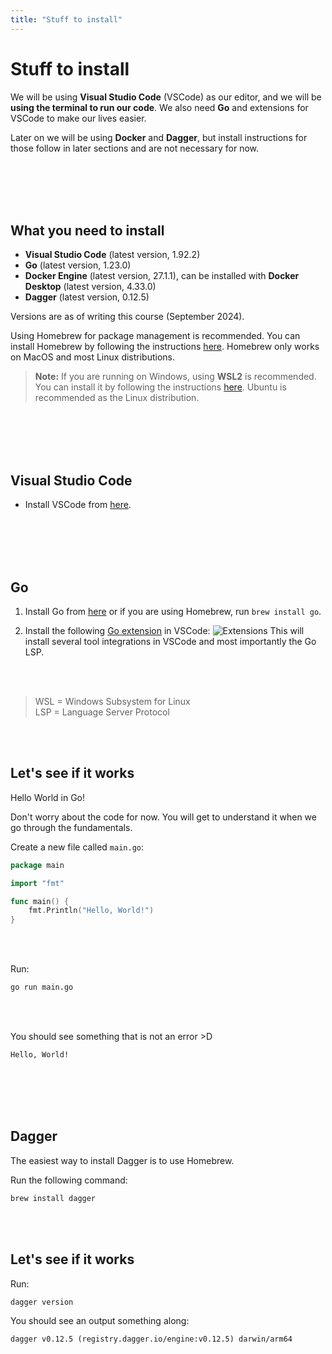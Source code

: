 ```yaml
---
title: "Stuff to install"
---
```


# Stuff to install

We will be using **Visual Studio Code** (VSCode) as our editor, and we will be **using the terminal to run our code**. We also need **Go** and extensions for VSCode to make our lives easier.

Later on we will be using **Docker** and **Dagger**, but install instructions for those follow in later sections and are not necessary for now.

</br>
</br>
</br>
</br>

## What you need to install

- **Visual Studio Code** (latest version, 1.92.2)
- **Go** (latest version, 1.23.0)
- **Docker Engine** (latest version, 27.1.1), can be installed with **Docker Desktop** (latest version, 4.33.0)
- **Dagger** (latest version, 0.12.5)

Versions are as of writing this course (September 2024).

Using Homebrew for package management is recommended. You can install Homebrew by following the instructions [here](https://brew.sh/). Homebrew only works on MacOS and most Linux distributions.

> **Note:** If you are running on Windows, using **WSL2** is recommended. You can install it by following the instructions [here](https://docs.microsoft.com/en-us/windows/wsl/install). Ubuntu is recommended as the Linux distribution.

</br>
</br>
</br>
</br>

## Visual Studio Code

- Install VSCode from [here](https://code.visualstudio.com/download).

</br>
</br>
</br>
</br>

## Go

1. Install Go from [here](https://golang.org/dl/) or if you are using Homebrew, run `brew install go`.

2. Install the following [Go extension](https://marketplace.visualstudio.com/items?itemName=golang.go) in VSCode:
![Extensions](../../images/lessons/golang-introduction/vscode-go-extension.png)
This will install several tool integrations in VSCode and most importantly the Go LSP.

</br>
</br>

> WSL = Windows Subsystem for Linux</br>
> LSP = Language Server Protocol

</br>
</br>

## Let's see if it works

Hello World in Go!

Don't worry about the code for now. You will get to understand it when we go through the fundamentals.

Create a new file called `main.go`:

```go
package main

import "fmt"

func main() {
    fmt.Println("Hello, World!")
}
```

</br>
</br>

Run:

```bash
go run main.go
```

</br>
</br>

You should see something that is not an error >D

```text
Hello, World!
```

</br>
</br>
</br>
</br>

## Dagger

The easiest way to install Dagger is to use Homebrew.

Run the following command:

```bash
brew install dagger
```

</br>
</br>

## Let's see if it works

Run:

```bash
dagger version
```

You should see an output something along:

```text
dagger v0.12.5 (registry.dagger.io/engine:v0.12.5) darwin/arm64
```

</br>
</br>
